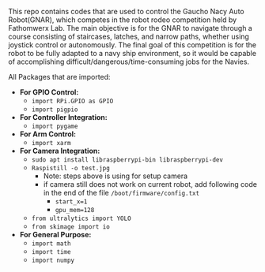 This repo contains codes that are used to control the Gaucho Nacy Auto Robot(GNAR), which competes in the robot rodeo competition held by Fathomwerx Lab. The main objective is for the GNAR
to navigate through a course consisting of staircases, latches, and narrow paths, whether using joystick control or autonomously. The final goal of this competition is for the robot to be 
fully adapted to a navy ship environment, so it would be capable of accomplishing difficult/dangerous/time-consuming jobs for the Navies. 

All Packages that are imported:
- **For GPIO Control:**
  - `import RPi.GPIO as GPIO`
  - `import pigpio`
- **For Controller Integration:**
  - `import pygame`
- **For Arm Control:**
  - `import xarm`
- **For Camera Integration:**
  - `sudo apt install libraspberrypi-bin libraspberrypi-dev`
  - `Raspistill -o test.jpg`
    - Note: steps above is using for setup camera
    - if camera still does not work on current robot, add following code in the end of the file `/boot/firmware/config.txt`
      - ​​`start_x=1`
      - `gpu_mem=128`
  - `from ultralytics import YOLO`
  - `from skimage import io`
- **For General Purpose:**
  - `import math`
  - `import time`
  - `import numpy`
    
    
